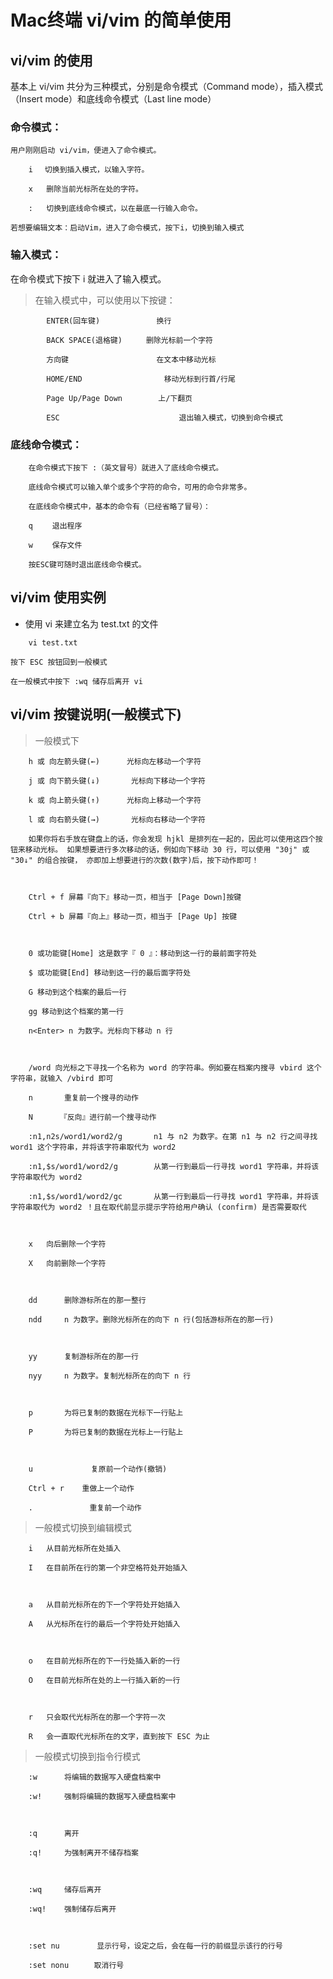 # Mac终端 vi/vim 的简单使用
## vi/vim 的使用

基本上 vi/vim 共分为三种模式，分别是命令模式（Command mode），插入模式（Insert mode）和底线命令模式（Last line mode）

 

### 命令模式：

    用户刚刚启动 vi/vim，便进入了命令模式。
```
    i 　切换到插入模式，以输入字符。

    x   删除当前光标所在处的字符。

    :   切换到底线命令模式，以在最底一行输入命令。
```

    若想要编辑文本：启动Vim，进入了命令模式，按下i，切换到输入模式

 

### 输入模式：
在命令模式下按下 i 就进入了输入模式。

> 在输入模式中，可以使用以下按键：
```
        ENTER(回车键)      　　　　换行

        BACK SPACE(退格键) 　　 删除光标前一个字符

        方向键        　　　　　　　在文本中移动光标

        HOME/END               　　移动光标到行首/行尾

        Page Up/Page Down        上/下翻页

        ESC                    　　　　退出输入模式，切换到命令模式
```
 

### 底线命令模式：
```
    在命令模式下按下 :（英文冒号）就进入了底线命令模式。

    底线命令模式可以输入单个或多个字符的命令，可用的命令非常多。

    在底线命令模式中，基本的命令有（已经省略了冒号）：

    q 　　退出程序

    w 　　保存文件

    按ESC键可随时退出底线命令模式。
```
 

 

## vi/vim 使用实例

- 使用 vi 来建立名为 test.txt 的文件
```
    vi test.txt

按下 ESC 按钮回到一般模式

在一般模式中按下 :wq 储存后离开 vi
```
 

  

## vi/vim 按键说明(一般模式下)

> 一般模式下
```
    h 或 向左箭头键(←)      光标向左移动一个字符

    j 或 向下箭头键(↓)       光标向下移动一个字符

    k 或 向上箭头键(↑)      光标向上移动一个字符

    l 或 向右箭头键(→)       光标向右移动一个字符

    如果你将右手放在键盘上的话，你会发现 hjkl 是排列在一起的，因此可以使用这四个按钮来移动光标。 如果想要进行多次移动的话，例如向下移动 30 行，可以使用 "30j" 或 "30↓" 的组合按键， 亦即加上想要进行的次数(数字)后，按下动作即可！

 

    Ctrl + f 屏幕『向下』移动一页，相当于 [Page Down]按键

    Ctrl + b 屏幕『向上』移动一页，相当于 [Page Up] 按键

 

    0 或功能键[Home] 这是数字『 0 』：移动到这一行的最前面字符处

    $ 或功能键[End] 移动到这一行的最后面字符处

    G 移动到这个档案的最后一行

    gg 移动到这个档案的第一行

    n<Enter> n 为数字。光标向下移动 n 行

 

    /word 向光标之下寻找一个名称为 word 的字符串。例如要在档案内搜寻 vbird 这个字符串，就输入 /vbird 即可

    n       重复前一个搜寻的动作

    N      『反向』进行前一个搜寻动作

    :n1,n2s/word1/word2/g       n1 与 n2 为数字。在第 n1 与 n2 行之间寻找 word1 这个字符串，并将该字符串取代为 word2

    :n1,$s/word1/word2/g        从第一行到最后一行寻找 word1 字符串，并将该字符串取代为 word2

    :n1,$s/word1/word2/gc       从第一行到最后一行寻找 word1 字符串，并将该字符串取代为 word2 ！且在取代前显示提示字符给用户确认 (confirm) 是否需要取代

 

    x   向后删除一个字符

    X   向前删除一个字符

 

    dd      删除游标所在的那一整行

    ndd     n 为数字。删除光标所在的向下 n 行(包括游标所在的那一行)

 

    yy      复制游标所在的那一行

    nyy     n 为数字。复制光标所在的向下 n 行

 

    p       为将已复制的数据在光标下一行贴上

    P       为将已复制的数据在光标上一行贴上

 

    u             复原前一个动作(撤销)

    Ctrl + r    重做上一个动作

    .          　 重复前一个动作
```
 

 

> 一般模式切换到编辑模式
```
    i   从目前光标所在处插入

    I   在目前所在行的第一个非空格符处开始插入

 

    a   从目前光标所在的下一个字符处开始插入

    A   从光标所在行的最后一个字符处开始插入

 

    o   在目前光标所在的下一行处插入新的一行

    O   在目前光标所在处的上一行插入新的一行

 

    r   只会取代光标所在的那一个字符一次

    R   会一直取代光标所在的文字，直到按下 ESC 为止
```
 

 

> 一般模式切换到指令行模式
```
    :w      将编辑的数据写入硬盘档案中

    :w!     强制将编辑的数据写入硬盘档案中

 

    :q      离开

    :q!     为强制离开不储存档案

 

    :wq     储存后离开

    :wq!    强制储存后离开

 

    :set nu     　　显示行号，设定之后，会在每一行的前缀显示该行的行号

    :set nonu  　  取消行号
```